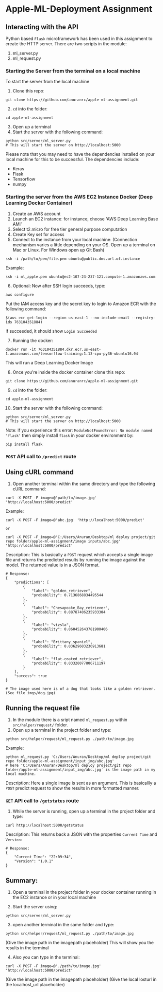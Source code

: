 # Apple-ML-Deployment Assignment

## Interacting with the API

Python based `Flask` microframework has been used in this assignment to create the HTTP server. 
There are two scripts in the module: 
1. ml_server.py
2. ml_request.py

### Starting the Server from the terminal on a local machine ###

To start the server from the local machine
1. Clone this repo:
```
git clone https://github.com/anuranrc/apple-ml-assignment.git
```
2. `cd` into the folder:
```
cd apple-ml-assignment
```
3. Open up a terminal
4. Start the server with the following command:
```
python src/server/ml_server.py
# This will start the server on http://localhost:5000
```
Please note that you may need to have the dependencies installed on your local machine for this to be successful. The dependencies include:
* Keras
* Flask
* Tensorflow
* numpy

### Starting the server from the AWS EC2 Instance Docker (Deep Learning Docker Container) ###
1. Create an AWS account
2. Launch an EC2 instance: for instance, choose 'AWS Deep Learning Base AMI'
3. Select t2.micro for free tier general purpose computation
4. Create Key set for access
5. Connect to the instance from your local machine: (Connection mechanism varies a little depending on your OS. Open up a terminal on Mac or Linux. For Windows open up Git Bash)
```
ssh -i /path/to/pem/file.pem ubuntu@public.dns.url.of.instance
```
Example:
```
ssh -i ml_apple.pem ubuntu@ec2-107-23-237-121.compute-1.amazonaws.com
```
6. Optional:
Now after SSH login succeeds, type:
```
aws configure
```
Put the IAM access key and the secret key to login to Amazon ECR with the following command:
```
$(aws ecr get-login --region us-east-1 --no-include-email --registry-ids 763104351884)
```
If succeeded, it should show `Login Succeeded`

7. Running the docker:
```
docker run -it 763104351884.dkr.ecr.us-east-1.amazonaws.com/tensorflow-training:1.13-cpu-py36-ubuntu16.04
```
This will run a Deep Learning Docker Image

8. Once you're inside the docker container clone this repo:
```
git clone https://github.com/anuranrc/apple-ml-assignment.git
```
9. `cd` into the folder:
```
cd apple-ml-assignment
```
10. Start the server with the following command:
```
python src/server/ml_server.py
# This will start the server on http://localhost:5000
```
Note: If you experience this error: `ModuleNotFoundError: No module named 'flask'` then simply install `flask` in your docker environment by:
```
pip install flask
```

### `POST` API call to `/predict` route ###

## Using cURL command ##
1. Open another terminal within the same directory and type the following cURL command:
```
curl -X POST -F image=@'path/to/image.jpg' 'http://localhost:5000/predict'
```
Example: 
```
curl -X POST -F image=@'abc.jpg' 'http://localhost:5000/predict'

or
	
curl -X POST -F image=@'C:/Users/Anuran/Desktop/ml deploy project/git repo folder/apple-ml-assignment/image inputs/abc.jpg' 'http://localhost:5000/predict'
```
Description: This is basically a `POST` request which accepts a single image file and returns the predicted results by running the image against the model. The returned value is in a JSON format.
```
# Response:
{
    "predictions": [
        {
            "label": "golden_retriever",
            "probability": 0.7136868834495544
        },
        {
            "label": "Chesapeake_Bay_retriever",
            "probability": 0.08787406235933304
        },
        {
            "label": "vizsla",
            "probability": 0.060452643781900406
        },
        {
            "label": "Brittany_spaniel",
            "probability": 0.03629603236913681
        },
        {
            "label": "flat-coated_retriever",
            "probability": 0.03320077806711197
        }
    ],
    "success": true
}

# The image used here is of a dog that looks like a golden retriever. (See file imgs/dog.jpg)
```

## Running the request file ##
1. In the module there is a sript named `ml_request.py` within `src/helper/request/` folder.
2. Open up a terminal in the project folder and type:
```
python src/helper/request/ml_request.py ./path/to/image.jpg
```
Example:
```
python ml_request.py 'C:/Users/Anuran/Desktop/ml deploy project/git repo folder/apple-ml-assignment/input_img/abc.jpg'
# here 'C:/Users/Anuran/Desktop/ml deploy project/git repo folder/apple-ml-assignment/input_img/abc.jpg' is the image path in my local machine.
```
Description: Here a single image is sent as an argument. This is basicallly a `POST` predict request to show the results in more formatted manner.

### `GET` API call to `/getstatus` route ###
1. While the server is running, open up a terminal in the project folder and type:
```
curl http://localhost:5000/getstatus
```
Description: This returns back a JSON with the properties `Current Time` and `Version`:
```
# Response:
{
    "Current Time": "22:09:34",
    "Version": "1.0.1"
}
```

## Summary:
1. Open a terminal in the project folder in your docker container running in the EC2 instance or in your local machine

2. Start the server using:
```
python src/server/ml_server.py
```

3. open another terminal in the same folder and type:
```
python src/helper/request/ml_request.py ./path/to/image.jpg
```
(Give the image path in the imagepath placeholder)
This will show you the results in the terminal

4. Also you can type in the terminal:
```
curl -X POST -F image=@'./path/to/image.jpg' 'http://localhost:5000/predict'
```
(Give the image path in the imagepath placeholder)
(Give the local losturl in the localhost_url placeholder)


